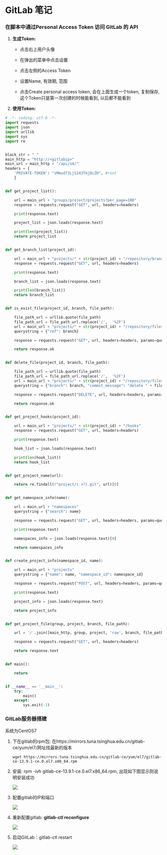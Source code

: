 # GitLab 笔记

### 在脚本中通过Personal Access Token 访问 GitLab 的 API

1. **生成Token:**

    - 点击右上用户头像
    
    - 在弹出的菜单中点击设置
    
    - 点击左侧的Access Token
    
    - 设置Name, 有效期, 范围
    
    - 点击Create personal access token, 会在上面生成一个token, 复制保存, 这个Token只是第一次创建的时候能看到, 以后都不能看到

2. **使用Token:**

```Python
# -*- coding: utf-8 -*-
import requests
import json
import urllib
import sys
import re


black_str = " "
main_http = "http://<gitlabip>"
main_url = main_http + "/api/v4/"
headers = {
    'PRIVATE-TOKEN': "sMmud73LjS243TmjQcZH", #root
    }


def get_project_list():

    url = main_url + "groups/project/projects?per_page=100"
    response = requests.request("GET", url, headers=headers)

    print(response.text)

    project_list = json.loads(response.text)

    print(len(project_list))
    return project_list


def get_branch_list(project_id):

    url = main_url + "projects/" + str(project_id) + "/repository/branches?per_page=100"
    response = requests.request("GET", url, headers=headers)

    print(response.text)

    branch_list = json.loads(response.text)

    print(len(branch_list))
    return branch_list


def is_exist_file(project_id, branch, file_path):

    file_path_url = urllib.quote(file_path)
    file_path_url = file_path_url.replace('/',  '%2F')
    url = main_url + "projects/" + str(project_id) + "/repository/files/" + file_path_url
    querystring = {"ref": branch}

    response = requests.request("GET", url, headers=headers, params=querystring)

    return response.ok


def delete_file(project_id, branch, file_path):

    file_path_url = urllib.quote(file_path)
    file_path_url = file_path_url.replace('/',  '%2F')
    url = main_url + "projects/" + str(project_id) + "/repository/files/" + file_path_url
    querystring = {"branch": branch, "commit_message": "delete " + file_path}

    response = requests.request("DELETE", url, headers=headers, params=querystring)

    return response.ok


def get_project_hooks(project_id):

    url = main_url + "projects/" + str(project_id) + "/hooks"
    response = requests.request("GET", url, headers=headers)

    print(response.text)

    hook_list = json.loads(response.text)

    print(len(hook_list))
    return hook_list


def get_project_name(url):

    return re.findall(r"project/(.+?).git", url)[0]


def get_namespace_info(name):

    url = main_url + "namespaces"
    querystring = {"search": name}

    response = requests.request("GET", url, headers=headers, params=querystring)

    print(response.text)

    namespaces_info = json.loads(response.text)[0]

    return namespaces_info


def create_project_info(namespace_id, name):

    url = main_url + "projects"
    querystring = {"name": name, "namespace_id": namespace_id}

    response = requests.request("POST", url, headers=headers, params=querystring)

    print(response.text)

    project_info = json.loads(response.text)

    return project_info


def get_project_file(group, project, branch, file_path):

    url = '/'.join([main_http, group, project, 'raw', branch, file_path])

    response = requests.request("GET", url, headers=headers)

    return response.text


def main():

    return


if __name__ == '__main__':
    try:
        main()
    except:
        sys.exit(-1)
```

### GitLab服务器搭建

系统为CentOS7

1. 下在gitlab的rpm包: 在https://mirrors.tuna.tsinghua.edu.cn/gitlab-ce/yum/el7/网址找最新的版本

    ```Shell
    wget https://mirrors.tuna.tsinghua.edu.cn/gitlab-ce/yum/el7/gitlab-ce-13.9.1-ce.0.el7.x86_64.rpm
    ```

2. 安装: rpm -ivh gitlab-ce-13.9.1-ce.0.el7.x86_64.rpm, 出现如下图显示则说明安装成功

    ![](images/gitlabinstall.jpg)
    
3. 配置gitlab的IP和端口

    ![](images/gitlabconfig.jpg)

4. 重新配置gitlab: **gitlab-ctl reconfigure**

    ![](images/gilabtreconfig.jpeg)

5. 启动GitLab：gitlab-ctl restart

    ![](images/gitlabrestart.jpeg)




























